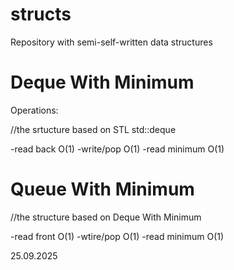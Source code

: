 # structs
Repository with semi-self-written data structures


# Deque With Minimum

Operations:

//the srtucture based on STL std::deque

-read back O(1)
-write/pop O(1)
-read minimum O(1)



# Queue With Minimum

//the structure based on Deque With Minimum

-read front O(1)
-wtire/pop O(1)
-read minimum O(1)

25.09.2025
